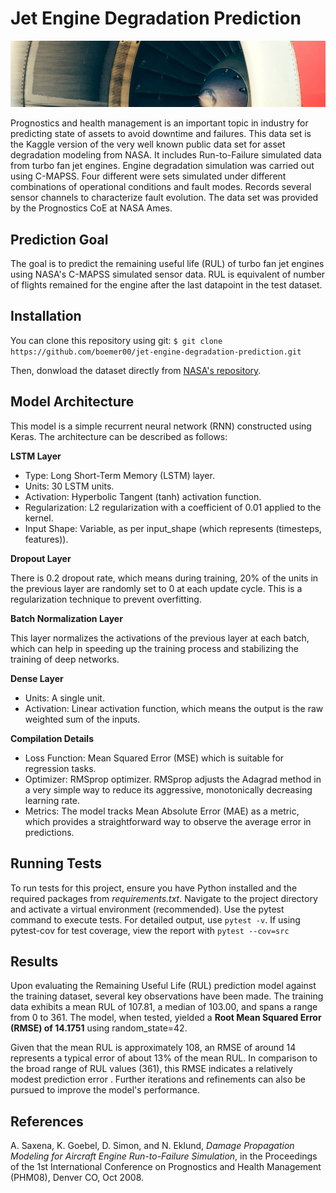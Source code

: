 # Jet Engine Degradation Prediction

![](docs/renato-boemer-jet-engine-data-rnn.jpeg)

Prognostics and health management is an important topic in industry for predicting state of assets to avoid downtime and failures. This data set is the Kaggle version of the very well known public data set for asset degradation modeling from NASA. It includes Run-to-Failure simulated data from turbo fan jet engines.
Engine degradation simulation was carried out using C-MAPSS. Four different were sets simulated under different combinations of operational conditions and fault modes. Records several sensor channels to characterize fault evolution. The data set was provided by the Prognostics CoE at NASA Ames.

## Prediction Goal
The goal is to predict the remaining useful life (RUL) of turbo fan jet engines using NASA's C-MAPSS simulated sensor data.
RUL is equivalent of number of flights remained for the engine after the last datapoint in the test dataset.

## Installation
You can clone this repository using git:
```$ git clone https://github.com/boemer00/jet-engine-degradation-prediction.git```

Then, donwload the dataset directly from [NASA's repository](https://ti.arc.nasa.gov/tech/dash/groups/pcoe/prognostic-data-repository/).

## Model Architecture
This model is a simple recurrent neural network (RNN) constructed using Keras. The architecture can be described as follows:

**LSTM Layer**

- Type: Long Short-Term Memory (LSTM) layer.
- Units: 30 LSTM units.
- Activation: Hyperbolic Tangent (tanh) activation function.
- Regularization: L2 regularization with a coefficient of 0.01 applied to the kernel.
- Input Shape: Variable, as per input_shape (which represents (timesteps, features)).

**Dropout Layer**

There is 0.2 dropout rate, which means during training, 20% of the units in the previous layer are randomly set to 0 at each update cycle. This is a regularization technique to prevent overfitting.

**Batch Normalization Layer**

This layer normalizes the activations of the previous layer at each batch, which can help in speeding up the training process and stabilizing the training of deep networks.

**Dense Layer**

- Units: A single unit.
- Activation: Linear activation function, which means the output is the raw weighted sum of the inputs.

**Compilation Details**

- Loss Function: Mean Squared Error (MSE) which is suitable for regression tasks.
- Optimizer: RMSprop optimizer. RMSprop adjusts the Adagrad method in a very simple way to reduce its aggressive, monotonically decreasing learning rate.
- Metrics: The model tracks Mean Absolute Error (MAE) as a metric, which provides a straightforward way to observe the average error in predictions.

## Running Tests
To run tests for this project, ensure you have Python installed and the required packages from *requirements.txt*. Navigate to the project directory and activate a virtual environment (recommended). Use the pytest command to execute tests. For detailed output, use ```pytest -v```. If using pytest-cov for test coverage, view the report with ```pytest --cov=src```

## Results
Upon evaluating the Remaining Useful Life (RUL) prediction model against the training dataset, several key observations have been made. The training data exhibits a mean RUL of 107.81, a median of 103.00, and spans a range from 0 to 361. The model, when tested, yielded a **Root Mean Squared Error (RMSE) of 14.1751** using random_state=42.

Given that the mean RUL is approximately 108, an RMSE of around 14 represents a typical error of about 13% of the mean RUL. In comparison to the broad range of RUL values (361), this RMSE indicates a relatively modest prediction error
. Further iterations and refinements can also be pursued to improve the model's performance.

## References
A. Saxena, K. Goebel, D. Simon, and N. Eklund, *Damage Propagation Modeling for Aircraft Engine Run-to-Failure Simulation*, in the Proceedings of the 1st International Conference on Prognostics and Health Management (PHM08), Denver CO, Oct 2008.
